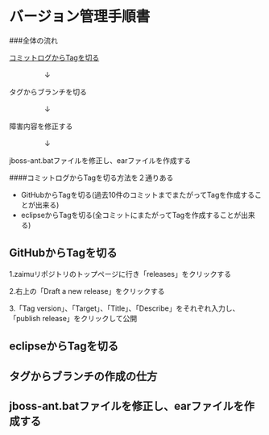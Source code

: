 # バージョン管理手順書

###全体の流れ

[コミットログからTagを切る](versionControlManual.md#GitHubからTagを切る)

　　　　　↓

タグからブランチを切る

　　　　　↓

障害内容を修正する

　　　　　↓

jboss-ant.batファイルを修正し、earファイルを作成する　　　　　

####コミットログからTagを切る方法を２通りある
- GitHubからTagを切る(過去10件のコミットまでまたがってTagを作成することが出来る)
- eclipseからTagを切る(全コミットにまたがってTagを作成することが出来る)

## GitHubからTagを切る

1.zaimuリポジトリのトップページに行き「releases」をクリックする

2.右上の「Draft a new release」をクリックする

3.「Tag version」、「Target」、「Title」、「Describe」をそれぞれ入力し、「publish release」をクリックして公開 

## eclipseからTagを切る

## タグからブランチの作成の仕方

## jboss-ant.batファイルを修正し、earファイルを作成する

